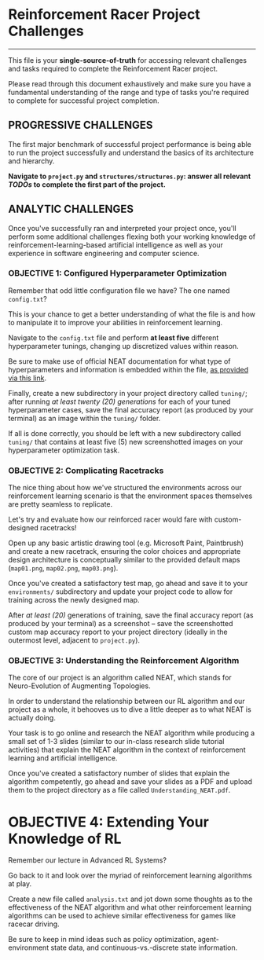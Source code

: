 # Reinforcement Racer Project Challenges

---

This file is your **single-source-of-truth** for accessing relevant challenges and tasks required to complete the Reinforcement Racer project. 

Please read through this document exhaustively and make sure you have a fundamental understanding of the range and type of tasks you're required to complete for successful project completion. 

## PROGRESSIVE CHALLENGES

The first major benchmark of successful project performance is being able to run the project successfully and understand the basics of its architecture and hierarchy.

**Navigate to `project.py` and `structures/structures.py`: answer all relevant _TODOs_ to complete the first part of the project.**

## ANALYTIC CHALLENGES

Once you've successfully ran and interpreted your project once, you'll perform some additional challenges flexing both your working knowledge of reinforcement-learning-based artificial intelligence as well as your experience in software engineering and computer science. 

### OBJECTIVE 1: Configured Hyperparameter Optimization

Remember that odd little configuration file we have? The one named `config.txt`? 

This is your chance to get a better understanding of what the file is and how to manipulate it to improve your abilities in reinforcement learning.

Navigate to the `config.txt` file and perform **at least five** different hyperparameter tunings, changing up discretized values within reason. 

Be sure to make use of official NEAT documentation for what type of hyperparameters and information is embedded within the file, [as provided via this link](https://neat-python.readthedocs.io/en/latest/config_file.html).

Finally, create a new subdirectory in your project directory called `tuning/`; after running _at least twenty (20) generations_ for each of your tuned hyperparameter cases, save the final accuracy report (as produced by your terminal) as an image within the `tuning/` folder.

If all is done correctly, you should be left with a new subdirectory called `tuning/` that contains at least five (5) new screenshotted images on your hyperparameter optimization task.

### OBJECTIVE 2: Complicating Racetracks

The nice thing about how we've structured the environments across our reinforcement learning scenario is that the environment spaces themselves are pretty seamless to replicate.

Let's try and evaluate how our reinforced racer would fare with custom-designed racetracks!

Open up any basic artistic drawing tool (e.g. Microsoft Paint, Paintbrush) and create a new racetrack, ensuring the color choices and appropriate design architecture is conceptually similar to the provided default maps (`map01.png`, `map02.png`, `map03.png`). 

Once you've created a satisfactory test map, go ahead and save it to your `environments/` subdirectory and update your project code to allow for training across the newly designed map.

After _at least (20)_ generations of training, save the final accuracy report (as produced by your terminal) as a screenshot – save the screenshotted custom map accuracy report to your project directory (ideally in the outermost level, adjacent to `project.py`).

### OBJECTIVE 3: Understanding the Reinforcement Algorithm

The core of our project is an algorithm called NEAT, which stands for Neuro-Evolution of Augmenting Topologies.

In order to understand the relationship between our RL algorithm and our project as a whole, it behooves us to dive a little deeper as to what NEAT is actually doing. 

Your task is to go online and research the NEAT algorithm while producing a small set of 1-3 slides (similar to our in-class research slide tutorial activities) that explain the NEAT algorithm in the context of reinforcement learning and artificial intelligence.

Once you've created a satisfactory number of slides that explain the algorithm competently, go ahead and save your slides as a PDF and upload them to the project directory as a file called `Understanding_NEAT.pdf`. 

# OBJECTIVE 4: Extending Your Knowledge of RL

Remember our lecture in Advanced RL Systems? 

Go back to it and look over the myriad of reinforcement learning algorithms at play. 

Create a new file called `analysis.txt` and jot down some thoughts as to the effectiveness of the NEAT algorithm and what other reinforcement learning algorithms can be used to achieve similar effectiveness for games like racecar driving. 

Be sure to keep in mind ideas such as policy optimization, agent-environment state data, and continuous-vs.-discrete state information. 